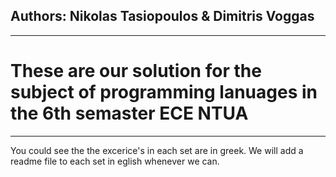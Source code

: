 ## Authors: Nikolas Tasiopoulos & Dimitris Voggas
---
# These are our solution for the subject of programming lanuages in the 6th semaster ECE NTUA
---
You could see the the excerice's in each set are in greek.
We will add a readme file to each set in eglish whenever we can.
